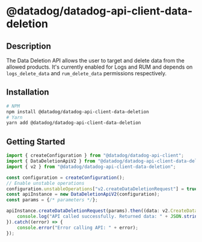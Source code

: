 # @datadog/datadog-api-client-data-deletion

## Description

The Data Deletion API allows the user to target and delete data from the allowed products. It's currently enabled for Logs and RUM and depends on `logs_delete_data` and `rum_delete_data` permissions respectively.

## Installation

```sh
# NPM
npm install @datadog/datadog-api-client-data-deletion
# Yarn
yarn add @datadog/datadog-api-client-data-deletion
```

## Getting Started
```ts
import { createConfiguration } from "@datadog/datadog-api-client";
import { DataDeletionApiV2 } from "@datadog/datadog-api-client-data-deletion";
import { v2 } from "@datadog/datadog-api-client-data-deletion";

const configuration = createConfiguration();
// Enable unstable operations
configuration.unstableOperations["v2.createDataDeletionRequest"] = true;
const apiInstance = new DataDeletionApiV2(configuration);
const params = {/* parameters */};

apiInstance.createDataDeletionRequest(params).then((data: v2.CreateDataDeletionResponseBody) => {
    console.log("API called successfully. Returned data: " + JSON.stringify(data));
}).catch((error) => {
    console.error("Error calling API: " + error);
});
```